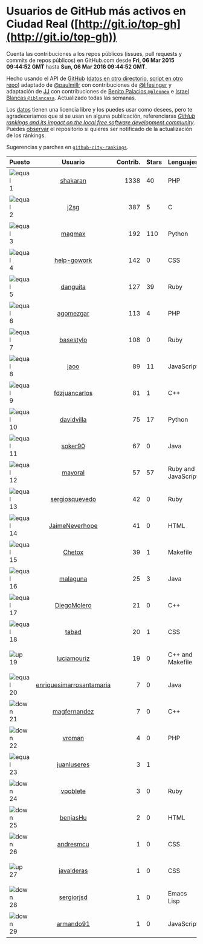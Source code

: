 
# Usuarios de GitHub más activos en Ciudad Real ([http://git.io/top-gh](http://git.io/top-gh))



  Cuenta las contribuciones a los repos públicos (issues, pull requests y commits de repos públicos) en GitHub.com desde  **Fri, 06 Mar 2015 09:44:52 GMT** hasta **Sun, 06 Mar 2016 09:44:52 GMT**.

  Hecho usando el API de [GitHub](http://github.com) ([datos en otro directorio](https://github.com/JJ/top-github-users-data/tree/master/data), [script en otro repo](https://github.com/JJ/github-city-rankings/blob/master/get-city.coffee)) adaptado de [@paulmillr](https://github.com/paulmillr) con contribuciones de [@lifesinger](https://github.com/lifesinger) y adaptación de [JJ](http://jj.github.io) con contribuciones de [Benito Palacios `@pleonex`](http://github.com/pleonex) e [Israel Blancas `@iblancasa`](https://github.com/iblancasa). Actualizado todas las semanas.

  Los [datos](https://github.com/JJ/top-github-users-data/tree/master/data) tienen una licencia libre y los puedes usar como desees, pero te agradeceríamos que si se usan en alguna publicación, referenciaras [*GitHub rankings and its impact on the local free software development community*](https://thewinnower.com/papers/github-rankings-and-its-impact-on-the-local-free-software-development-community). Puedes [observar](https://github.com/JJ/top-github-users-data/subscription) el repositorio si quieres ser notificado de la actualización de los ránkings.

  Sugerencias y parches en [`github-city-rankings`](http://github.com/JJ/github-city-rankings).


| Puesto   |  Usuario  |Contrib.| Stars | Lenguajes   |      Lugar      |  Avatar  |
|----------|:---------:|-------:|-------|-------------|:---------------:|----------|
|![equal](https://raw.githubusercontent.com/JJ/github-city-rankings/master/img/equal.gif) 1 | [shakaran](https://github.com/shakaran) | 1338 | 40 | PHP | Manzanares, Ciudad Real, España | <img src='https://avatars3.githubusercontent.com/u/14254?v=3&s=64' width="64" title='Ángel Guzmán Maeso'> |
|![equal](https://raw.githubusercontent.com/JJ/github-city-rankings/master/img/equal.gif) 2 | [j2sg](https://github.com/j2sg) | 387 | 5 | C | Ciudad Real, Spain | <img src='https://avatars0.githubusercontent.com/u/677220?v=3&s=64' width="64" title='Juan José Salazar García'> |
|![equal](https://raw.githubusercontent.com/JJ/github-city-rankings/master/img/equal.gif) 3 | [magmax](https://github.com/magmax) | 192 | 110 | Python | Ciudad Real | <img src='https://avatars0.githubusercontent.com/u/584026?v=3&s=64' width="64" title='Miguel Ángel García'> |
|![equal](https://raw.githubusercontent.com/JJ/github-city-rankings/master/img/equal.gif) 4 | [help-gowork](https://github.com/help-gowork) | 142 | 0 | CSS | Manzanares, Spain | <img src='https://avatars1.githubusercontent.com/u/13090983?v=3&s=64' width="64" title='GoWork'> |
|![equal](https://raw.githubusercontent.com/JJ/github-city-rankings/master/img/equal.gif) 5 | [danguita](https://github.com/danguita) | 127 | 39 | Ruby | Ciudad Real, Spain | <img src='https://avatars2.githubusercontent.com/u/126392?v=3&s=64' width="64" title='David Anguita'> |
|![equal](https://raw.githubusercontent.com/JJ/github-city-rankings/master/img/equal.gif) 6 | [agomezgar](https://github.com/agomezgar) | 113 | 4 | PHP | Calzada de Calatrava, Ciudad Real | <img src='https://avatars3.githubusercontent.com/u/11057399?v=3&s=64' width="64" title='Antonio Gómez'> |
|![equal](https://raw.githubusercontent.com/JJ/github-city-rankings/master/img/equal.gif) 7 | [basestylo](https://github.com/basestylo) | 108 | 0 | Ruby | Ciudad Real | <img src='https://avatars2.githubusercontent.com/u/11503528?v=3&s=64' width="64" title='David Martin Garcia'> |
|![equal](https://raw.githubusercontent.com/JJ/github-city-rankings/master/img/equal.gif) 8 | [jaoo](https://github.com/jaoo) | 89 | 11 | JavaScript | Piedrabuena. Ciudad Real. Spain | <img src='https://avatars0.githubusercontent.com/u/690184?v=3&s=64' width="64" title='Jose Antonio Olivera Ortega'> |
|![equal](https://raw.githubusercontent.com/JJ/github-city-rankings/master/img/equal.gif) 9 | [fdzjuancarlos](https://github.com/fdzjuancarlos) | 81 | 1 | C++ | Ciudad Real | <img src='https://avatars0.githubusercontent.com/u/5560118?v=3&s=64' width="64" title=''> |
|![equal](https://raw.githubusercontent.com/JJ/github-city-rankings/master/img/equal.gif) 10 | [davidvilla](https://github.com/davidvilla) | 75 | 17 | Python | Ciudad Real (Spain) | <img src='https://avatars1.githubusercontent.com/u/838459?v=3&s=64' width="64" title='David Villa Alises'> |
|![equal](https://raw.githubusercontent.com/JJ/github-city-rankings/master/img/equal.gif) 11 | [soker90](https://github.com/soker90) | 67 | 0 | Java | Ciudad Real | <img src='https://avatars3.githubusercontent.com/u/8345188?v=3&s=64' width="64" title='Eduardo Parra'> |
|![equal](https://raw.githubusercontent.com/JJ/github-city-rankings/master/img/equal.gif) 12 | [mayoral](https://github.com/mayoral) | 57 | 57 | Ruby and JavaScript | Ciudad Real, Spain | <img src='https://avatars3.githubusercontent.com/u/5371?v=3&s=64' width="64" title='Luis Mayoral'> |
|![equal](https://raw.githubusercontent.com/JJ/github-city-rankings/master/img/equal.gif) 13 | [sergiosquevedo](https://github.com/sergiosquevedo) | 42 | 0 | Ruby | Ciudad Real | <img src='https://avatars0.githubusercontent.com/u/1688176?v=3&s=64' width="64" title='Sergio Sánchez'> |
|![equal](https://raw.githubusercontent.com/JJ/github-city-rankings/master/img/equal.gif) 14 | [JaimeNeverhope](https://github.com/JaimeNeverhope) | 41 | 0 | HTML | Ciudad Real | <img src='https://avatars3.githubusercontent.com/u/6491460?v=3&s=64' width="64" title='Jaime Cepeda'> |
|![equal](https://raw.githubusercontent.com/JJ/github-city-rankings/master/img/equal.gif) 15 | [Chetox](https://github.com/Chetox) | 39 | 1 | Makefile | Ciudad Real | <img src='https://avatars1.githubusercontent.com/u/6731364?v=3&s=64' width="64" title='Jose Alberto Granados'> |
|![equal](https://raw.githubusercontent.com/JJ/github-city-rankings/master/img/equal.gif) 16 | [malaguna](https://github.com/malaguna) | 25 | 3 | Java | Ciudad Real | <img src='https://avatars0.githubusercontent.com/u/1560266?v=3&s=64' width="64" title='Miguel Ángel'> |
|![equal](https://raw.githubusercontent.com/JJ/github-city-rankings/master/img/equal.gif) 17 | [DiegoMolero](https://github.com/DiegoMolero) | 21 | 0 | C++ | Ciudad Real | <img src='https://avatars1.githubusercontent.com/u/1487064?v=3&s=400' width="64" title='Diego Molero Marin'> |
|![equal](https://raw.githubusercontent.com/JJ/github-city-rankings/master/img/equal.gif) 18 | [tabad](https://github.com/tabad) | 20 | 1 | CSS | Manzanares, Ciudad Real, Spain | <img src='https://avatars1.githubusercontent.com/u/2183103?v=3&s=64' width="64" title='Tomás Abad'> |
|![up](https://raw.githubusercontent.com/JJ/github-city-rankings/master/img/up.gif) 19 | [luciamouriz](https://github.com/luciamouriz) | 19 | 0 | C++ and Makefile | Ciudad Real | <img src='https://avatars3.githubusercontent.com/u/16280209?v=3&s=64' width="64" title='Lucia Sanchez'> |
|![equal](https://raw.githubusercontent.com/JJ/github-city-rankings/master/img/equal.gif) 20 | [enriquesimarrosantamaria](https://github.com/enriquesimarrosantamaria) | 7 | 0 | Java | Ciudad Real,Spain | <img src='https://avatars3.githubusercontent.com/u/15198291?v=3&s=64' width="64" title='Enrique Simarro Santamaría'> |
|![down](https://raw.githubusercontent.com/JJ/github-city-rankings/master/img/down.gif) 21 | [magfernandez](https://github.com/magfernandez) | 7 | 0 | C++ | Valdepeñas, Spain | <img src='https://avatars3.githubusercontent.com/u/8645449?v=3&s=64' width="64" title='Miguel Ángel Gutierrez Fernández'> |
|![down](https://raw.githubusercontent.com/JJ/github-city-rankings/master/img/down.gif) 22 | [vroman](https://github.com/vroman) | 4 | 0 | PHP | Ciudad Real | <img src='https://avatars0.githubusercontent.com/u/45230?v=3&s=64' width="64" title='Víctor Román Archidona'> |
|![equal](https://raw.githubusercontent.com/JJ/github-city-rankings/master/img/equal.gif) 23 | [juanluseres](https://github.com/juanluseres) | 3 | 1 |  | Ciudad Real (Spain) | <img src='https://avatars3.githubusercontent.com/u/11028079?v=3&s=64' width="64" title=''> |
|![down](https://raw.githubusercontent.com/JJ/github-city-rankings/master/img/down.gif) 24 | [vpoblete](https://github.com/vpoblete) | 3 | 0 | Ruby | Ciudad Real, Spain | <img src='https://avatars2.githubusercontent.com/u/2203544?v=3&s=64' width="64" title='vpoblete'> |
|![down](https://raw.githubusercontent.com/JJ/github-city-rankings/master/img/down.gif) 25 | [benjasHu](https://github.com/benjasHu) | 2 | 0 | HTML | Ciudad Real (Spain) | <img src='https://avatars1.githubusercontent.com/u/8950146?v=3&s=64' width="64" title='Benja Osuna'> |
|![down](https://raw.githubusercontent.com/JJ/github-city-rankings/master/img/down.gif) 26 | [andresmcu](https://github.com/andresmcu) | 1 | 0 | CSS | Ciudad Real | <img src='https://avatars1.githubusercontent.com/u/7127924?v=3&s=64' width="64" title='Andrés Manrique'> |
|![up](https://raw.githubusercontent.com/JJ/github-city-rankings/master/img/up.gif) 27 | [javalderas](https://github.com/javalderas) | 1 | 0 | CSS | Granada / Valdepeñas / Somewhere | <img src='https://avatars0.githubusercontent.com/u/12311029?v=3&s=64' width="64" title='Juan A'> |
|![down](https://raw.githubusercontent.com/JJ/github-city-rankings/master/img/down.gif) 28 | [sergiorjsd](https://github.com/sergiorjsd) | 1 | 0 | Emacs Lisp | Ciudad Real, España | <img src='https://avatars3.githubusercontent.com/u/12546904?v=3&s=64' width="64" title='Sergio'> |
|![down](https://raw.githubusercontent.com/JJ/github-city-rankings/master/img/down.gif) 29 | [armando91](https://github.com/armando91) | 1 | 0 | JavaScript | Ciudad Real | <img src='https://avatars0.githubusercontent.com/u/4728980?v=3&s=64' width="64" title='Armando Ferrero'> |
